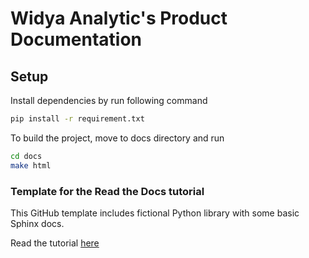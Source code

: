 # Widya Analytic's Product Documentation

## Setup

Install dependencies by run following command

```bash
pip install -r requirement.txt
```

To build the project, move to docs directory and run

```bash
cd docs
make html
```

### Template for the Read the Docs tutorial

This GitHub template includes fictional Python library
with some basic Sphinx docs.

Read the tutorial [here](https://docs.readthedocs.io/en/stable/tutorial/)
